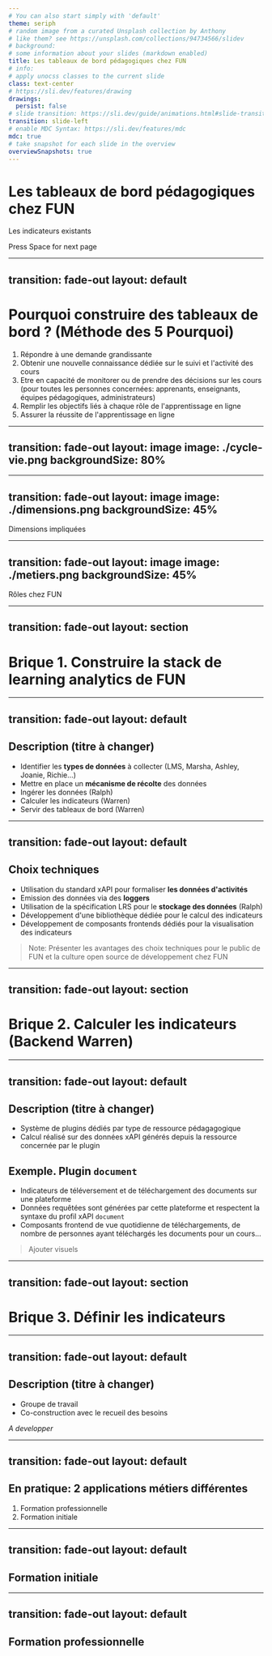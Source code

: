 ```yaml
---
# You can also start simply with 'default'
theme: seriph
# random image from a curated Unsplash collection by Anthony
# like them? see https://unsplash.com/collections/94734566/slidev
# background:
# some information about your slides (markdown enabled)
title: Les tableaux de bord pédagogiques chez FUN
# info: 
# apply unocss classes to the current slide
class: text-center
# https://sli.dev/features/drawing
drawings:
  persist: false
# slide transition: https://sli.dev/guide/animations.html#slide-transitions
transition: slide-left
# enable MDC Syntax: https://sli.dev/features/mdc
mdc: true
# take snapshot for each slide in the overview
overviewSnapshots: true
---
```


# Les tableaux de bord pédagogiques chez FUN

Les indicateurs existants

<div class="pt-12">
  <span @click="$slidev.nav.next" class="px-2 py-1 rounded cursor-pointer" hover="bg-white bg-opacity-10">
    Press Space for next page <carbon:arrow-right class="inline"/>
  </span>
</div>

<div class="abs-br m-6 flex gap-2">
  <a href="https://github.com/slidevjs/slidev" target="_blank" alt="GitHub" title="Open in GitHub"
    class="text-xl slidev-icon-btn opacity-50 !border-none !hover:text-white">
    <carbon-logo-github />
  </a>
</div>

---
transition: fade-out
layout: default
---

# Pourquoi construire des tableaux de bord ? (Méthode des 5 Pourquoi)

1. Répondre à une demande grandissante
2. Obtenir une nouvelle connaissance dédiée sur le suivi et l'activité des cours
3. Etre en capacité de monitorer ou de prendre des décisions sur les cours
   (pour toutes les personnes concernées: apprenants, enseignants, équipes
   pédagogiques, administrateurs)
4. Remplir les objectifs liés à chaque rôle de l'apprentissage en ligne
5. Assurer la réussite de l'apprentissage en ligne

<!-- Objectif: Présenter les indicateurs que FUN propose aujourd'hui dans ses différentes
activités

1. Pourquoi FUN propose ces indicateurs là ?
Car ils répondent au besoin des utilisateurs de la plateforme

2. Pourquoi répondent-ils au besoin des utilisateurs ? 
Car les utilisateurs veulent connaître ses informations sur l'activité des cours

3. Pourquoi les utilisateurs veulent connaitre des infos sur l'activité des
   cours ? 
    a. Car en tant qu'apprenant, on veut savoir où on en est
    b. Car en tant qu'enseignant, on veut savoir ce qu'apprennent et comment ils
apprennent
    c. Car en tant qu'équipe pédagogique, on veut savoir comment réagissent les
apprenants face au contenu proposé pour dispenser le cours
    d. Car en tant qu'administrateur, on veut savoir l'efficacité des cours dispensés
par l'établissement

4.a. Pourquoi l'apprenant veut savoir où il en est ? 
Pour orienter ses efforts, avoir confiance en lui dans sa réussite, planifier
son travail
4.b. Pour savoir si son contenu est de bonne qualité et est adapté pour le cours
4.c. Pour savoir si le cours a été bien construit
4.d. Pour savoir si le cours est utile et la stratégie de diffusion est bonne

5. Pourquoi veulent-ils ça ? 
Pour réussir la mission de l'apprentissage en ligne
a. réussir son cours
b. transmettre son savoir
c. assurer la bonne transmission du cours
d. dispenser des cours de qualité

 -->

---
transition: fade-out
layout: image
image: ./cycle-vie.png
backgroundSize: 80%
---

---
transition: fade-out
layout: image
image: ./dimensions.png
backgroundSize: 45%
---

Dimensions impliquées

---
transition: fade-out
layout: image
image: ./metiers.png
backgroundSize: 45%
---

Rôles chez FUN

---
transition: fade-out
layout: section
---

# Brique 1. Construire la stack de learning analytics de FUN

---
transition: fade-out
layout: default
---

## Description (titre à changer)

* Identifier les **types de données** à collecter (LMS, Marsha, Ashley, Joanie, Richie...)
* Mettre en place un **mécanisme de récolte** des données
* Ingérer les données (Ralph)
* Calculer les indicateurs (Warren)
* Servir des tableaux de bord (Warren)

---
transition: fade-out
layout: default
---

## Choix techniques

* Utilisation du standard xAPI pour formaliser **les données d'activités**
* Emission des données via des **loggers**
* Utilisation de la spécification LRS pour le **stockage des données** (Ralph)
* Développement d'une bibliothèque dédiée pour le calcul des indicateurs
* Développement de composants frontends dédiés pour la visualisation des indicateurs

> Note: Présenter les avantages des choix techniques pour le public de FUN et la
culture open source de développement chez FUN

---
transition: fade-out
layout: section
---

# Brique 2. Calculer les indicateurs (Backend Warren)

---
transition: fade-out
layout: default
---

## Description (titre à changer)

* Système de plugins dédiés par type de ressource pédagagogique
* Calcul réalisé sur des données xAPI générés depuis la ressource concernée par
  le plugin 

## Exemple. Plugin `document`

- Indicateurs de téléversement et de téléchargement des documents sur une
  plateforme
- Données requêtées sont générées par cette plateforme et respectent la syntaxe
  du profil xAPI `document`
- Composants frontend de vue quotidienne de téléchargements, de nombre de
  personnes ayant téléchargés les documents pour un cours...

> Ajouter visuels

---
transition: fade-out
layout: section
---

# Brique 3. Définir les indicateurs

---
transition: fade-out
layout: default
---

## Description (titre à changer)

* Groupe de travail
* Co-construction avec le recueil des besoins 

*A developper*

---
transition: fade-out
layout: default
---

## En pratique: 2 applications métiers différentes

1. Formation professionnelle
2. Formation initiale

---
transition: fade-out
layout: default
---

## Formation initiale

---
transition: fade-out
layout: default
---

## Formation professionnelle